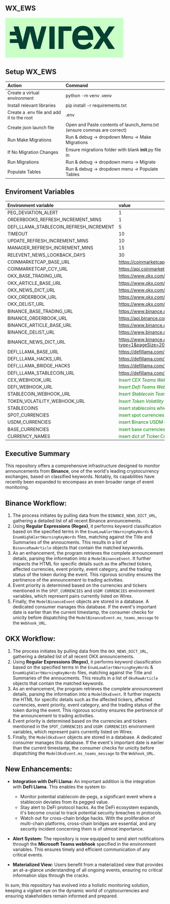 
## **WX_EWS**
![Wirex_logo](wirex_logo.png)

## Setup WX_EWS

|Action|Command
| :-| :-
|Create a virtual environment| python -m venv .venv
|Install relevant libraries | pip install -r requirements.txt|
|Create a .env file and add it to the root | .env
|Create json launch file| Open and Paste contents of launch_items.txt (ensure commas are correct)|
|Run Make Migrations|Run & debug -> dropdown Menu -> Make Migrations |
|If  No Migration Changes |Ensure migrations folder with blank __init__.py file in |
|Run Migrations|Run & debug -> dropdown menu -> Migrate|
|Populate Tables|Run & debug -> dropdown menu -> Populate Tables|

## Enviroment Variables

|Environment variable|value|
| :-| :-
|PEG_DEVIATION_ALERT|1
|ORDERBOOKS_REFRESH_INCREMENT_MINS|1
|DEFI_LLAMA_STABLECOIN_REFRESH_INCREMENT|5
|TIMEOUT|10
|UPDATE_REFRESH_INCREMENT_MINS|10
|MANAGER_REFRESH_INCREMENT_MINS|15
|RELEVENT_NEWS_LOOKBACK_DAYS|30
|COINMARKETCAP_BASE_URL|https://coinmarketcap.com/
|COINMARKETCAP_CCY_URL|https://api.coinmarketcap.com/data-api/v3/cryptocurrency/market-pairs/latest?slug=
|OKX_BASE_TRADING_URL|https://www.okx.com/trade-spot/
|OKX_ARTICLE_BASE_URL|https://www.okx.com/help-center/
|OKX_NEWS_DICT_URL|https://www.okx.com/v2/support/home/web
|OKX_ORDERBOOK_URL|https://www.okx.com/api/v5/market/tickers?instType=SPOT
|OKX_DELIST_URL|https://www.okx.com/api/v5/public/instruments?instType=SPOT
|BINANCE_BASE_TRADING_URL|https://www.binance.com/en/trade/
|BINANCE_ORDERBOOK_URL|https://api.binance.com/api/v3/ticker/bookTicker
|BINANCE_ARTICLE_BASE_URL|https://www.binance.com/en/support/announcement/
|BINANCE_DELIST_URL|https://www.binance.com/bapi/asset/v2/public/asset-service/product/get-products?includeEtf=true
|BINANCE_NEWS_DICT_URL|https://www.binance.com/bapi/composite/v1/public/cms/article/list/query?type=1&pageSize=20&pageNo=1
|DEFI_LLAMA_BASE_URL|https://defillama.com/
|DEFI_LLAMA_HACKS_URL|https://defillama.com/hacks
|DEFI_LLAMA_BRIDGE_HACKS|https://defillama.com/_next/data/3b1dcc58094f2a2d31f11f4ea026016f4b4b8391/hacks.json
|DEFI_LLAMA_STABLECOIN_URL|https://defillama.com/_next/data/3b1dcc58094f2a2d31f11f4ea026016f4b4b8391/stablecoins.json
|CEX_WEBHOOK_URL| <span style="color:green">*Insert CEX Teams Webhook*</span>
|DEFI_WEBHOOK_URL| <span style="color:green">*Insert Defi Teams Webhook*</span>
|STABLECOIN_WEBHOOK_URL| <span style="color:green">*Insert Stablecoin Teams Webhook*</span>
|TOKEN_VOLATILITY_WEBHOOK_URL| <span style="color:green">*Insert Token Volatility Teams Webhook*</span>
|STABLECOINS|<span style="color:green">insert stablecoins which should require notifications</span>
|SPOT_CURRENCIES| <span style="color:green">insert spot currencies which should require notifications</span>
|USDM_CURRENCIES| <span style="color:green">insert Binance USDM currencies which should require notifications</span>
|BASE_CURRENCIES|<span style="color:green">insert base currencies of all tickers, eg. USDT, BTC, BUSD </span>
|CURRENCY_NAMES|<span style="color:green">insert dict of Ticker:CoinMarketCap Search name, eg. "DAI:multi-collateral-dai " </span>

## Executive Summary

This repository offers a comprehensive infrastructure designed to monitor announcements from **Binance**, one of the world's leading cryptocurrency exchanges, based on classified keywords. Notably, its capabilities have recently been expanded to encompass an even broader range of event monitoring.

## Binance Workflow:
1. The process initiates by pulling data from the `BINANCE_NEWS_DICT_URL`, gathering a detailed list of all recent Binance announcements.
2. Using **Regular Expressions (Regex)**, it performs keyword classification based on the specified terms in the `EnumLowAlertWarningKeyWords` & `EnumHighAlertWarningKeyWords` files, matching against the Title and Summaries of the annoucments. This results in a list of `BinanceRawArticle` objects that contain the matched keywords.
3. As an enhancement, the program retrieves the complete announcement details, parsing the information into a `ModelBinanceEvent`. It further inspects the HTML for specific details such as the affected tickers, affected currencies, event priority, event category, and the trading status of the token during the event. This rigorous scrutiny ensures the pertinence of the announcement to trading activities.
4. Event priority is determined based on the currencies and tickers mentioned in the `SPOT_CURRENCIES` and `USDM CURRENCIES` environment variables, which represent pairs currently listed on Wirex.
5. Finally, the `ModelBinanceEvent` objects are stored in a database. A dedicated consumer manages this database. If the event's important date is earlier than the current timestamp, the consumer checks for unicity before dispatching the `ModelBinanceEvent.ms_teams_message` to the `Webhook_URL`.

## OKX Workflow:
1. The process initiates by pulling data from the `OKX_NEWS_DICT_URL`, gathering a detailed list of all recent OKX announcements.
2. Using **Regular Expressions (Regex)**, it performs keyword classification based on the specified terms in the `EnumLowAlertWarningKeyWords` & `EnumHighAlertWarningKeyWords` files, matching against the Title and Summaries of the annoucments. This results in a list of `OkxRawArticle` objects that contain the matched keywords.
3. As an enhancement, the program retrieves the complete announcement details, parsing the information into a `ModelOkxEvent`. It further inspects the HTML for specific details such as the affected tickers, affected currencies, event priority, event category, and the trading status of the token during the event. This rigorous scrutiny ensures the pertinence of the announcement to trading activities.
4. Event priority is determined based on the currencies and tickers mentioned in the `SPOT_CURRENCIES` and `USDM CURRENCIES` environment variables, which represent pairs currently listed on Wirex.
5. Finally, the `ModelOkxEvent` objects are stored in a database. A dedicated consumer manages this database. If the event's important date is earlier than the current timestamp, the consumer checks for unicity before dispatching the `ModelOkxEvent.ms_teams_message` to the `Webhook_URL`.


## New Enhancements:
  
- **Integration with DeFi Llama:** An important addition is the integration with **DeFi Llama**. This enables the system to:
  - Monitor potential stablecoin de-pegs, a significant event where a stablecoin deviates from its pegged value.
  - Stay alert to DeFi protocol hacks. As the DeFi ecosystem expands, it's become crucial to track potential security breaches in protocols.
  - Watch out for cross-chain bridge hacks. With the proliferation of multi-chain platforms, cross-chain bridges are essential, and any security incident concerning them is of utmost importance.
  
- **Alert System:** The repository is now equipped to send alert notifications through the **Microsoft Teams webhook** specified in the environment variables. This ensures timely and efficient communication of any critical events.

- **Materialized View:** Users benefit from a materialized view that provides an at-a-glance understanding of all ongoing events, ensuring no critical information slips through the cracks.

In sum, this repository has evolved into a holistic monitoring solution, keeping a vigilant eye on the dynamic world of cryptocurrencies and ensuring stakeholders remain informed and prepared.
